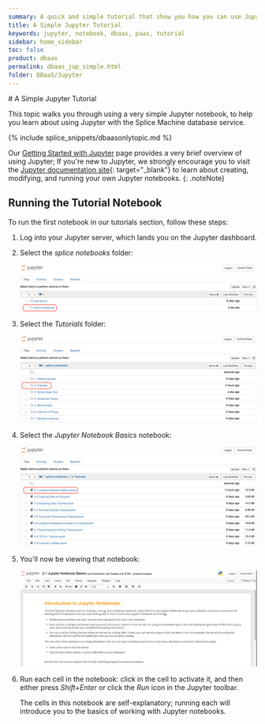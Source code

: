 ```yaml
---
summary: A quick and simple tutorial that show you how you can use Jupyter notebook to load and query data, and apply different visualizations to the results.
title: A Simple Jupyter Tutorial
keywords: jupyter, notebook, dbaas, paas, tutorial
sidebar: home_sidebar
toc: false
product: dbaas
permalink: dbaas_jup_simple.html
folder: DBaaS/Jupyter
---
```

<section>
<div class="TopicContent" data-swiftype-index="true" markdown="1">
# A Simple Jupyter Tutorial

This topic walks you through using a very simple Jupyter notebook, to
help you learn about using Jupyter with the Splice Machine database service.

{% include splice_snippets/dbaasonlytopic.md %}

Our [Getting Started with Jupyter](dbaas_jup_getstarted.html) page
provides a very brief overview of using Jupyter; If you're new to
Jupyter, we strongly encourage you to visit the [Jupyter documentation
site][1]{: target="_blank"} to learn about creating, modifying, and
running your own Jupyter notebooks.
{: .noteNote}

## Running the Tutorial Notebook

To run the first notebook in our tutorials section, follow these steps:

1. Log into your Jupyter server, which lands you on the Jupyter dashboard.
2. Select the *splice notebooks* folder:

   <img class="indentedTightSpacing" src="images/jupselectsplice.png" alt="selecting the splice notebooks folder" />

3. Select the *Tutorials* folder:

   <img class="indentedTightSpacing" src="images/jupselecttutorial.png" alt="selecting the Splice Tutorials notebooks folder" />

4. Select the *Jupyter Notebook Basics* notebook:

   <img class="indentedTightSpacing" src="images/jupselectbasics.png" alt="selecting the first tutorial notebook" />

5. You'll now be viewing that notebook:

   <img class="indentedTightSpacing" src="images/juptutorialtop.png" alt="selecting the splice notebooks folder" />

6. Run each cell in the notebook: click in the cell to activate it, and then either press *Shift+Enter* or click the *Run* icon in the Jupyter toolbar.

   The cells in this notebook are self-explanatory; running each will introduce you to the basics of working with Jupyter notebooks.

</div>
</section>



[1]: https://jupyter.org/documentation
